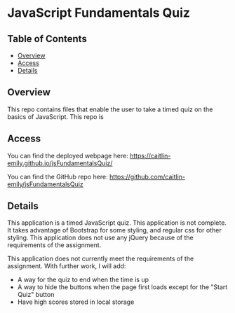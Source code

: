 # JavaScript Fundamentals Quiz

## Table of Contents 

* [Overview](#Overview)
* [Access](#Access)
* [Details](#Details)


## Overview

This repo contains files that enable the user to take a timed quiz on the basics of JavaScript. This repo is 

## Access

You can find the deployed webpage here: https://caitlin-emily.github.io/jsFundamentalsQuiz/

You can find the GitHub repo here: https://github.com/caitlin-emily/jsFundamentalsQuiz

## Details

This application is a timed JavaScript quiz. This application is not complete. It takes advantage of Bootstrap for some styling, and regular css for other styling. This application does not use any jQuery because of the requirements of the assignment. 

This application does not currently meet the requirements of the assignment. With further work, I will add:
* A way for the quiz to end when the time is up
* A way to hide the buttons when the page first loads except for the "Start Quiz" button
* Have high scores stored in local storage

